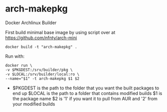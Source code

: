 arch-makepkg
============

Docker Archlinux Builder

First build minimal base image by using script over at https://github.com/nfnty/arch-mini

	docker build -t "arch-makepkg" .

Run with:

	docker run \
	-v $PKGDEST:/srv/builder/pkg \
	-v $LOCAL:/srv/builder/local:ro \
	--name="$1" -t arch-makepkg $1 $2
-
	$PKGDEST is the path to the folder that you want the built packages to end up
	$LOCAL is the path to a folder that contains modified builds
	$1 is the package  name
	$2 is '1' if you want it to pull from AUR and '2' from your modified builds
